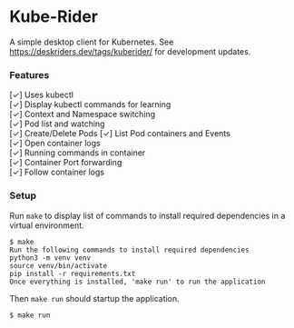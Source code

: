 # Kube-Rider

A simple desktop client for Kubernetes. 
See https://deskriders.dev/tags/kuberider/ for development updates.

### Features

[✓] Uses kubectl  
[✓] Display kubectl commands for learning  
[✓] Context and Namespace switching  
[✓] Pod list and watching  
[✓] Create/Delete Pods
[✓] List Pod containers and Events  
[✓] Open container logs  
[✓] Running commands in container  
[✓] Container Port forwarding  
[✓] Follow container logs

### Setup

Run `make` to display list of commands to install required dependencies in a virtual environment.

```
$ make
Run the following commands to install required dependencies
python3 -m venv venv
source venv/bin/activate
pip install -r requirements.txt
Once everything is installed, 'make run' to run the application
```

Then `make run` should startup the application.

```
$ make run
```
